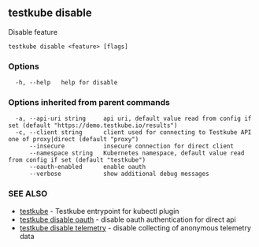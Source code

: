 ## testkube disable

Disable feature

```
testkube disable <feature> [flags]
```

### Options

```
  -h, --help   help for disable
```

### Options inherited from parent commands

```
  -a, --api-uri string     api uri, default value read from config if set (default "https://demo.testkube.io/results")
  -c, --client string      client used for connecting to Testkube API one of proxy|direct (default "proxy")
      --insecure           insecure connection for direct client
      --namespace string   Kubernetes namespace, default value read from config if set (default "testkube")
      --oauth-enabled      enable oauth
      --verbose            show additional debug messages
```

### SEE ALSO

* [testkube](testkube.md)	 - Testkube entrypoint for kubectl plugin
* [testkube disable oauth](testkube_disable_oauth.md)	 - disable oauth authentication for direct api
* [testkube disable telemetry](testkube_disable_telemetry.md)	 - disable collecting of anonymous telemetry data

